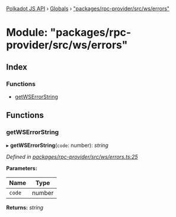 [Polkadot JS API](../README.md) › [Globals](../globals.md) › ["packages/rpc-provider/src/ws/errors"](_packages_rpc_provider_src_ws_errors_.md)

# Module: "packages/rpc-provider/src/ws/errors"

## Index

### Functions

* [getWSErrorString](_packages_rpc_provider_src_ws_errors_.md#getwserrorstring)

## Functions

###  getWSErrorString

▸ **getWSErrorString**(`code`: number): *string*

*Defined in [packages/rpc-provider/src/ws/errors.ts:25](https://github.com/polkadot-js/api/blob/9f4007bd4/packages/rpc-provider/src/ws/errors.ts#L25)*

**Parameters:**

Name | Type |
------ | ------ |
`code` | number |

**Returns:** *string*

